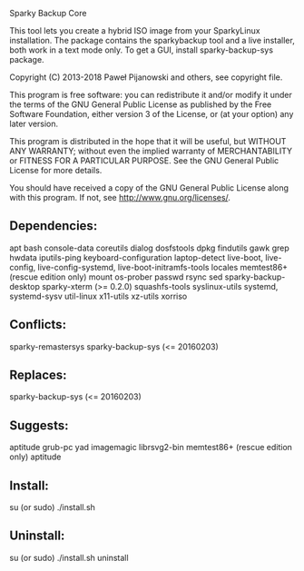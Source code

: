Sparky Backup Core

This tool lets you create a hybrid ISO image from your SparkyLinux installation. The package contains the sparkybackup tool and a live installer, both work in a text mode only. To get a GUI, install sparky-backup-sys package. 

Copyright (C) 2013-2018 Paweł Pijanowski and others, see copyright file.

This program is free software: you can redistribute it and/or modify
it under the terms of the GNU General Public License as published by
the Free Software Foundation, either version 3 of the License, or
(at your option) any later version.

This program is distributed in the hope that it will be useful,
but WITHOUT ANY WARRANTY; without even the implied warranty of
MERCHANTABILITY or FITNESS FOR A PARTICULAR PURPOSE.  See the
GNU General Public License for more details.

You should have received a copy of the GNU General Public License
along with this program.  If not, see <http://www.gnu.org/licenses/>.

Dependencies:
---------------
apt
bash
console-data
coreutils
dialog
dosfstools
dpkg
findutils
gawk
grep
hwdata
iputils-ping
keyboard-configuration
laptop-detect
live-boot, live-config, live-config-systemd, live-boot-initramfs-tools
locales
memtest86+ (rescue edition only)
mount
os-prober
passwd
rsync
sed
sparky-backup-desktop
sparky-xterm (>= 0.2.0)
squashfs-tools
syslinux-utils
systemd, systemd-sysv
util-linux
x11-utils
xz-utils
xorriso

Conflicts:
------------
sparky-remastersys
sparky-backup-sys (<= 20160203)

Replaces:
------------
sparky-backup-sys (<= 20160203)

Suggests:
-------------
aptitude
grub-pc
yad
imagemagic
librsvg2-bin
memtest86+ (rescue edition only)
aptitude

Install:
-------------
su (or sudo) 
./install.sh

Uninstall:
-------------
su (or sudo)
./install.sh uninstall
